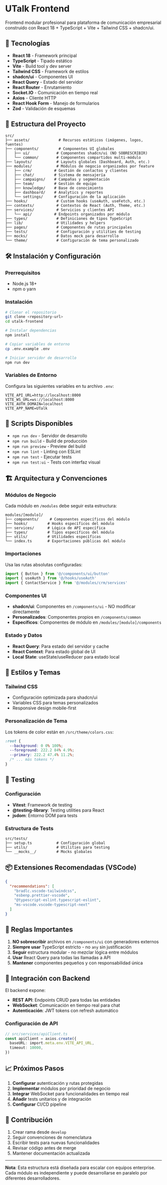 # UTalk Frontend

Frontend modular profesional para plataforma de comunicación empresarial construido con React 18 + TypeScript + Vite + Tailwind CSS + shadcn/ui.

## 🚀 Tecnologías

- **React 18** - Framework principal
- **TypeScript** - Tipado estático
- **Vite** - Build tool y dev server
- **Tailwind CSS** - Framework de estilos
- **shadcn/ui** - Componentes UI
- **React Query** - Estado del servidor
- **React Router** - Enrutamiento
- **Socket.IO** - Comunicación en tiempo real
- **Axios** - Cliente HTTP
- **React Hook Form** - Manejo de formularios
- **Zod** - Validación de esquemas

## 📁 Estructura del Proyecto

```
src/
├── assets/             # Recursos estáticos (imágenes, logos, fuentes)
├── components/         # Componentes UI globales
│   ├── ui/            # Componentes shadcn/ui (NO SOBRESCRIBIR)
│   └── common/        # Componentes compartidos multi-módulo
├── layouts/           # Layouts globales (Dashboard, Auth, etc.)
├── modules/           # Módulos de negocio organizados por feature
│   ├── crm/          # Gestión de contactos y clientes
│   ├── chat/         # Sistema de mensajería
│   ├── campaigns/    # Campañas y segmentación
│   ├── team/         # Gestión de equipo
│   ├── knowledge/    # Base de conocimiento
│   ├── dashboard/    # Analytics y reportes
│   └── settings/     # Configuración de la aplicación
├── hooks/             # Custom hooks (useAuth, useFetch, etc.)
├── contexts/          # Contextos de React (Auth, Theme, etc.)
├── services/          # Servicios y clientes API
│   └── api/          # Endpoints organizados por módulo
├── types/             # Definiciones de tipos TypeScript
├── lib/               # Utilidades y helpers
├── pages/             # Componentes de rutas principales
├── tests/             # Configuración y utilities de testing
├── mocks/             # Datos mock para desarrollo
└── theme/             # Configuración de tema personalizado
```

## 🛠️ Instalación y Configuración

### Prerrequisitos
- Node.js 18+ 
- npm o yarn

### Instalación
```bash
# Clonar el repositorio
git clone <repository-url>
cd utalk-frontend

# Instalar dependencias
npm install

# Copiar variables de entorno
cp .env.example .env

# Iniciar servidor de desarrollo
npm run dev
```

### Variables de Entorno
Configura las siguientes variables en tu archivo `.env`:

```env
VITE_API_URL=http://localhost:8000
VITE_WS_URL=ws://localhost:8000
VITE_AUTH_DOMAIN=localhost
VITE_APP_NAME=UTalk
```

## 📜 Scripts Disponibles

- `npm run dev` - Servidor de desarrollo
- `npm run build` - Build de producción
- `npm run preview` - Preview del build
- `npm run lint` - Linting con ESLint
- `npm run test` - Ejecutar tests
- `npm run test:ui` - Tests con interfaz visual

## 🏗️ Arquitectura y Convenciones

### Módulos de Negocio
Cada módulo en `/modules` debe seguir esta estructura:
```
modules/[modulo]/
├── components/     # Componentes específicos del módulo
├── hooks/         # Hooks específicos del módulo
├── services/      # Lógica de API específica
├── types/         # Tipos específicos del módulo
├── utils/         # Utilidades específicas
└── index.ts       # Exportaciones públicas del módulo
```

### Importaciones
Usa las rutas absolutas configuradas:
```typescript
import { Button } from '@/components/ui/button'
import { useAuth } from '@/hooks/useAuth'
import { ContactService } from '@/modules/crm/services'
```

### Componentes UI
- **shadcn/ui**: Componentes en `/components/ui` - NO modificar directamente
- **Personalizados**: Componentes propios en `/components/common`
- **Específicos**: Componentes de módulo en `/modules/[modulo]/components`

### Estado y Datos
- **React Query**: Para estado del servidor y cache
- **React Context**: Para estado global de UI
- **Local State**: useState/useReducer para estado local

## 🎨 Estilos y Temas

### Tailwind CSS
- Configuración optimizada para shadcn/ui
- Variables CSS para temas personalizados
- Responsive design mobile-first

### Personalización de Tema
Los tokens de color están en `/src/theme/colors.css`:
```css
:root {
  --background: 0 0% 100%;
  --foreground: 222.2 84% 4.9%;
  --primary: 222.2 47.4% 11.2%;
  /* ... más tokens */
}
```

## 🧪 Testing

### Configuración
- **Vitest**: Framework de testing
- **@testing-library**: Testing utilities para React
- **jsdom**: Entorno DOM para tests

### Estructura de Tests
```
src/tests/
├── setup.ts           # Configuración global
├── utils/             # Utilities para testing
└── __mocks__/         # Mocks globales
```

## 📦 Extensiones Recomendadas (VSCode)

```json
{
  "recommendations": [
    "bradlc.vscode-tailwindcss",
    "esbenp.prettier-vscode",
    "@typescript-eslint.typescript-eslint",
    "ms-vscode.vscode-typescript-next"
  ]
}
```

## 🚨 Reglas Importantes

1. **NO sobrescribir** archivos en `/components/ui` con generadores externos
2. **Siempre usar** TypeScript estricto - no `any` sin justificación
3. **Seguir** estructura modular - no mezclar lógica entre módulos
4. **Usar** React Query para todas las llamadas a API
5. **Mantener** componentes pequeños y con responsabilidad única

## 🔗 Integración con Backend

El backend expone:
- **REST API**: Endpoints CRUD para todas las entidades
- **WebSocket**: Comunicación en tiempo real para chat
- **Autenticación**: JWT tokens con refresh automático

### Configuración de API
```typescript
// src/services/apiClient.ts
const apiClient = axios.create({
  baseURL: import.meta.env.VITE_API_URL,
  timeout: 10000,
})
```

## 📈 Próximos Pasos

1. **Configurar** autenticación y rutas protegidas
2. **Implementar** módulos por prioridad de negocio
3. **Integrar** WebSocket para funcionalidades en tiempo real
4. **Añadir** tests unitarios y de integración
5. **Configurar** CI/CD pipeline

## 👥 Contribución

1. Crear rama desde `develop`
2. Seguir convenciones de nomenclatura
3. Escribir tests para nuevas funcionalidades
4. Revisar código antes de merge
5. Mantener documentación actualizada

---

**Nota**: Esta estructura está diseñada para escalar con equipos enterprise. Cada módulo es independiente y puede desarrollarse en paralelo por diferentes desarrolladores. 